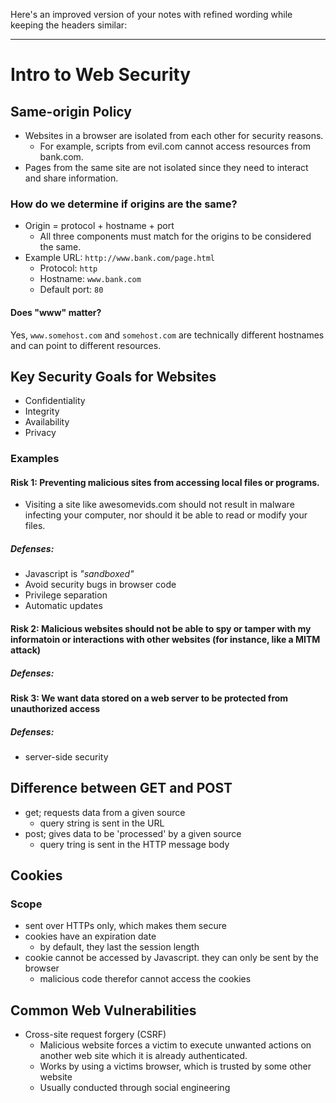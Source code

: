 Here's an improved version of your notes with refined wording while keeping the headers similar:

---

# Intro to Web Security

## Same-origin Policy

- Websites in a browser are isolated from each other for security reasons.
    - For example, scripts from evil.com cannot access resources from bank.com.
- Pages from the same site are not isolated since they need to interact and share information.

### How do we determine if origins are the same?

- Origin = protocol + hostname + port 
    - All three components must match for the origins to be considered the same.
- Example URL: `http://www.bank.com/page.html`
    - Protocol: `http`
    - Hostname: `www.bank.com`
    - Default port: `80`
#### Does "www" matter?

Yes, `www.somehost.com` and `somehost.com` are technically different hostnames and can point to different resources.

## Key Security Goals for Websites

- Confidentiality
- Integrity
- Availability
- Privacy

### Examples

#### Risk 1: Preventing malicious sites from accessing local files or programs.
- Visiting a site like awesomevids.com should not result in malware infecting your computer, nor should it be able to read or modify your files.
##### Defenses:
- Javascript is *"sandboxed"*
- Avoid security bugs in browser code
- Privilege separation 
- Automatic updates

#### Risk 2: Malicious websites should not be able to spy or tamper with my informatoin or interactions with other websites (for instance, like a MITM attack)
##### Defenses:

#### Risk 3: We want data stored on a web server to be protected from unauthorized access 
##### Defenses:
- server-side security

## Difference between GET and POST 

- get; requests data from a given source 
    - query string is sent in the URL
- post; gives data to be 'processed' by a given source
    - query tring is sent in the HTTP message body

## Cookies

### Scope

- sent over HTTPs only, which makes them secure
- cookies have an expiration date
    - by default, they last the session length
- cookie cannot be accessed by Javascript. they can only be sent by the browser
    - malicious code therefor cannot access the cookies 

## Common Web Vulnerabilities

- Cross-site request forgery (CSRF)
    - Malicious website forces a victim to execute unwanted actions on another web site which it is already authenticated.
    - Works by using a victims browser, which is trusted by some other website 
    - Usually conducted through social engineering